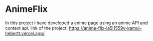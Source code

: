 # AnimeFlix

In this project i have developed a anime page using an anime API and context api.
link of the project: https://anime-flix-ia5l1559v-kamui-hebertt.vercel.app/
